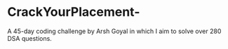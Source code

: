 # CrackYourPlacement-
A 45-day coding challenge by Arsh Goyal in which I aim to solve over 280 DSA questions.
